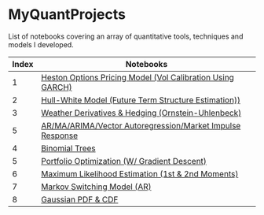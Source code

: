 # MyQuantProjects
List of notebooks covering an array of quantitative tools, techniques and models I developed.


| Index | Notebooks                  |
|-------|----------------------------|
| 1     | [Heston Options Pricing Model (Vol Calibration Using GARCH)](https://github.com/Jason-Ting/MyQuantProjects/blob/0109b9ae3b38d27d674973a76f2a7fb22443cea0/Heston%20Options%20Pricing%20Model-2.ipynb) | 
| 2    | [Hull-White Model (Future Term Structure Estimation))](https://github.com/Jason-Ting/MyQuantProjects/blob/51ef31db61294598ba5337642ade9463d2c3c3c2/Hull-White%20Model%20(Future%20Term%20Structure).ipynb) 
| 3     | [Weather Derivatives & Hedging (Ornstein-Uhlenbeck)](https://github.com/Jason-Ting/Weather-Derivatives.git) |
| 5     | [AR/MA/ARIMA/Vector Autoregression/Market Impulse Response](https://github.com/Jason-Ting/MyQuantProjects/blob/d257d91f2296f775a18ef36a0c11be4452c45df5/Time-Series%20Analysis.ipynb) |
| 4     | [Binomial Trees](https://github.com/Jason-Ting/MyQuantProjects/blob/aa8eab878497a4b3805dc9cdf1ee2334c65a259d/Binomial%20Trees.ipynb) | 
| 5     | [Portfolio Optimization (W/ Gradient Descent)](https://github.com/Jason-Ting/MyQuantProjects/blob/476064586d22b713e9c8f00a642243efc87979ef/Portfolio%20Optimization%20Techniques.ipynb) 
| 6     | [Maximum Likelihood Estimation (1st & 2nd Moments)](https://github.com/Jason-Ting/MyQuantProjects/blob/52f9df63e6afed9dfe8f79702b7330d9daa1a65e/Maximum%20Likelihood%20Estimation.ipynb) 
| 7     | [Markov Switching Model (AR)](https://github.com/Jason-Ting/MyQuantProjects/blob/481768c863845462e15c7d5b0cb0112820136321/Markov%20AR%20Switching%20Model.ipynb) 
| 8     | [Gaussian PDF & CDF](https://github.com/Jason-Ting/MyQuantProjects/blob/b9276399ec37c80d57dbe2c78b6e7e5e1a96adfb/Gaussian%20PDF%20%26%20CDF.ipynb) 

